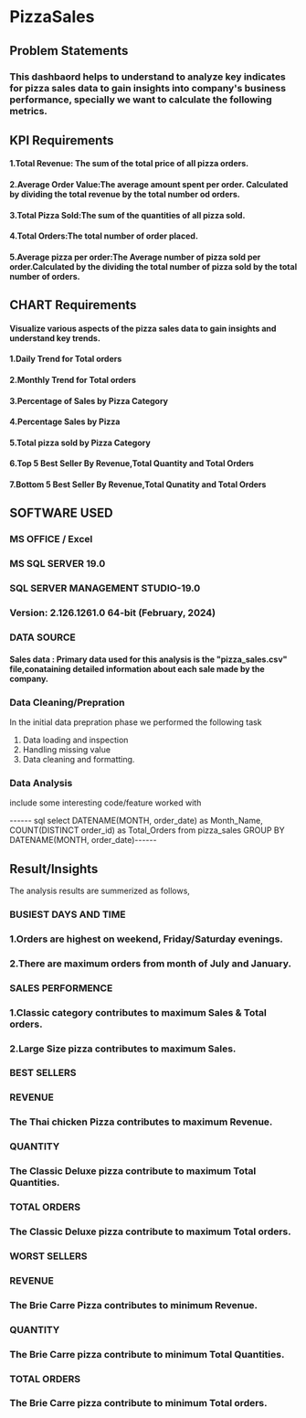 # PizzaSales
 ## Problem Statements
 
 ### This dashbaord helps to understand  to analyze key indicates for pizza sales data to gain insights into company's business performance, specially we want to calculate the following metrics.
 
 ## KPI Requirements
 
#### 1.Total Revenue: The sum of the total price of all pizza orders.
#### 2.Average Order Value:The average amount spent per order. Calculated by dividing the total revenue by the total number od orders.
#### 3.Total Pizza Sold:The sum of the quantities of all pizza sold.
#### 4.Total Orders:The total number of order placed.
#### 5.Average pizza per order:The Average number of pizza sold per order.Calculated by the dividing the total number of pizza sold by the total number of orders.

## CHART Requirements

#### Visualize various aspects of the pizza sales data to gain insights and understand key trends.
#### 1.Daily Trend for Total orders
#### 2.Monthly Trend for Total orders
#### 3.Percentage of Sales by Pizza Category
#### 4.Percentage Sales by Pizza
#### 5.Total pizza sold by Pizza Category
#### 6.Top 5 Best Seller By Revenue,Total Quantity and Total Orders
#### 7.Bottom 5 Best Seller By Revenue,Total Qunatity and Total Orders

## SOFTWARE USED


### MS OFFICE / Excel
### MS SQL SERVER 19.0
### SQL SERVER MANAGEMENT STUDIO-19.0
### Version: 2.126.1261.0 64-bit (February, 2024)


### DATA SOURCE

#### Sales data : Primary data used for this analysis is the "pizza_sales.csv" file,conataining detailed information about each sale made by the company.

### Data Cleaning/Prepration
In the initial data prepration phase we performed the following task
1. Data loading and inspection
2. Handling missing value
3. Data cleaning and formatting.



### Data Analysis

include some interesting code/feature worked with

------ sql 
select DATENAME(MONTH, order_date) as Month_Name, COUNT(DISTINCT order_id) as Total_Orders
from pizza_sales
GROUP BY DATENAME(MONTH, order_date)------



## Result/Insights
The analysis results are summerized as follows,

  ### BUSIEST DAYS AND TIME
  
### 1.Orders are highest on weekend, Friday/Saturday evenings.
### 2.There are maximum orders from month of July and January.

### SALES PERFORMENCE

### 1.Classic category contributes to maximum Sales & Total orders.
### 2.Large Size pizza contributes to maximum Sales.

 ### BEST SELLERS

 ### REVENUE

  ### The Thai chicken Pizza contributes to maximum Revenue.

  ### QUANTITY
  
  ### The Classic Deluxe pizza contribute to maximum Total Quantities.

  ### TOTAL ORDERS

  ### The Classic Deluxe pizza contribute to maximum Total orders.

  ### WORST SELLERS

  ### REVENUE

  ### The Brie Carre Pizza contributes to minimum Revenue.

  ### QUANTITY

  ### The Brie Carre pizza contribute to minimum Total Quantities.

  ### TOTAL ORDERS

 ### The Brie Carre pizza contribute to minimum Total orders.
